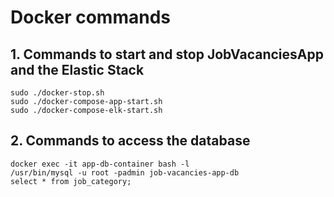 # Docker commands

## 1. Commands to start and stop JobVacanciesApp and the Elastic Stack

```shell
sudo ./docker-stop.sh
sudo ./docker-compose-app-start.sh
sudo ./docker-compose-elk-start.sh
```

## 2. Commands to access the database

```shell
docker exec -it app-db-container bash -l
/usr/bin/mysql -u root -padmin job-vacancies-app-db
select * from job_category;
```